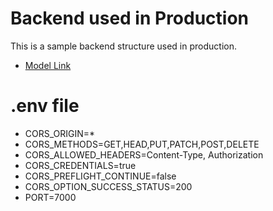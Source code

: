 # Backend used in Production

This is a sample backend structure used in production.

- [Model Link](https://app.eraser.io/workspace/ad0xaj8s4i6t4NOYkvI7?origin=share)

# .env file

- CORS_ORIGIN=*
- CORS_METHODS=GET,HEAD,PUT,PATCH,POST,DELETE
- CORS_ALLOWED_HEADERS=Content-Type, Authorization
- CORS_CREDENTIALS=true
- CORS_PREFLIGHT_CONTINUE=false
- CORS_OPTION_SUCCESS_STATUS=200
- PORT=7000